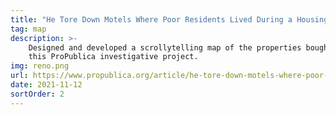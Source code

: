 ```yaml
---
title: "He Tore Down Motels Where Poor Residents Lived During a Housing Crisis"
tag: map
description: >-
    Designed and developed a scrollytelling map of the properties bought by a Reno developer for
    this ProPublica investigative project.
img: reno.png
url: https://www.propublica.org/article/he-tore-down-motels-where-poor-residents-lived-during-a-housing-crisis-city-leaders-did-nothing
date: 2021-11-12
sortOrder: 2
---
```

